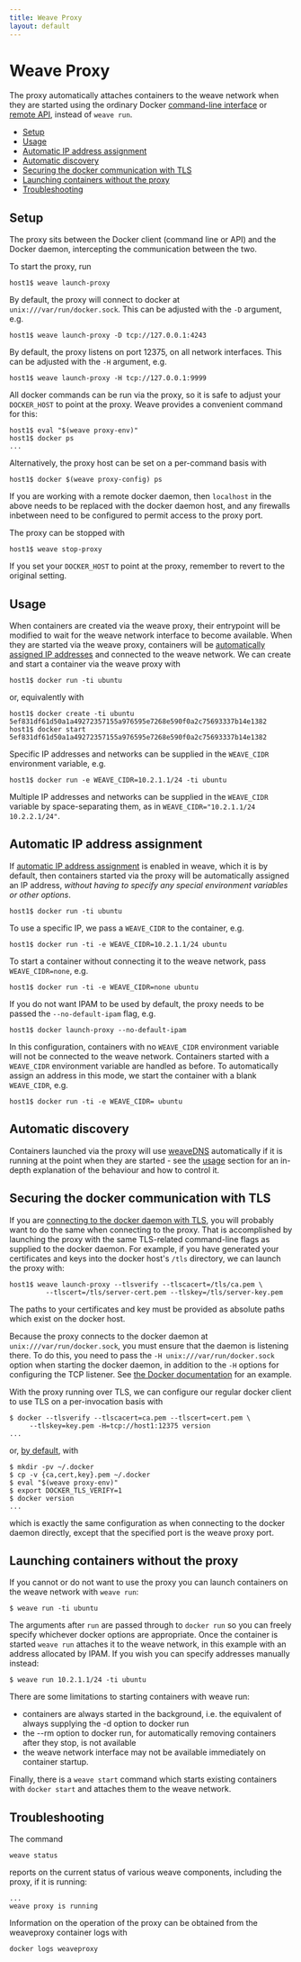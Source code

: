 ```yaml
---
title: Weave Proxy
layout: default
---
```


# Weave Proxy

The proxy automatically attaches containers to the weave network when
they are started using the ordinary Docker
[command-line interface](https://docs.docker.com/reference/commandline/cli/)
or
[remote API](https://docs.docker.com/reference/api/docker_remote_api/),
instead of `weave run`.

 * [Setup](#setup)
 * [Usage](#usage)
 * [Automatic IP address assignment](#ipam)
 * [Automatic discovery](#dns)
 * [Securing the docker communication with TLS](#tls)
 * [Launching containers without the proxy](#without-proxy)
 * [Troubleshooting](#troubleshooting)

## <a name="setup"></a>Setup

The proxy sits between the Docker client (command line or API) and the
Docker daemon, intercepting the communication between the two.

To start the proxy, run

    host1$ weave launch-proxy

By default, the proxy will connect to docker at
`unix:///var/run/docker.sock`. This can be adjusted with the `-D`
argument, e.g.

    host1$ weave launch-proxy -D tcp://127.0.0.1:4243

By default, the proxy listens on port 12375, on all network
interfaces. This can be adjusted with the `-H` argument, e.g.

    host1$ weave launch-proxy -H tcp://127.0.0.1:9999

All docker commands can be run via the proxy, so it is safe to adjust
your `DOCKER_HOST` to point at the proxy. Weave provides a convenient
command for this:

    host1$ eval "$(weave proxy-env)"
    host1$ docker ps
    ...

Alternatively, the proxy host can be set on a per-command basis with

    host1$ docker $(weave proxy-config) ps

If you are working with a remote docker daemon, then `localhost` in
the above needs to be replaced with the docker daemon host, and any
firewalls inbetween need to be configured to permit access to
the proxy port.

The proxy can be stopped with

    host1$ weave stop-proxy

If you set your `DOCKER_HOST` to point at the proxy, remember to
revert to the original setting.

## <a name="usage"></a>Usage

When containers are created via the weave proxy, their entrypoint will
be modified to wait for the weave network interface to become
available. When they are started via the weave proxy, containers will
be [automatically assigned IP addresses](#ipam) and connected to the
weave network. We can create and start a container via the weave proxy
with

    host1$ docker run -ti ubuntu

or, equivalently with

    host1$ docker create -ti ubuntu
    5ef831df61d50a1a49272357155a976595e7268e590f0a2c75693337b14e1382
    host1$ docker start 5ef831df61d50a1a49272357155a976595e7268e590f0a2c75693337b14e1382

Specific IP addresses and networks can be supplied in the `WEAVE_CIDR`
environment variable, e.g.

    host1$ docker run -e WEAVE_CIDR=10.2.1.1/24 -ti ubuntu

Multiple IP addresses and networks can be supplied in the `WEAVE_CIDR`
variable by space-separating them, as in
`WEAVE_CIDR="10.2.1.1/24 10.2.2.1/24"`.

## <a name="ipam"></a>Automatic IP address assignment

If [automatic IP address assignment](ipam.html) is enabled in weave,
which it is by default, then containers started via the proxy will be
automatically assigned an IP address, *without having to specify any
special environment variables or other options*.

    host1$ docker run -ti ubuntu

To use a specific IP, we pass a `WEAVE_CIDR` to the container, e.g.

    host1$ docker run -ti -e WEAVE_CIDR=10.2.1.1/24 ubuntu

To start a container without connecting it to the weave network, pass
`WEAVE_CIDR=none`, e.g.

    host1$ docker run -ti -e WEAVE_CIDR=none ubuntu

If you do not want IPAM to be used by default, the proxy needs to be
passed the `--no-default-ipam` flag, e.g.

    host1$ docker launch-proxy --no-default-ipam

In this configuration, containers with no `WEAVE_CIDR` environment
variable will not be connected to the weave network. Containers
started with a `WEAVE_CIDR` environment variable are handled as
before. To automatically assign an address in this mode, we start the
container with a blank `WEAVE_CIDR`, e.g.

    host1$ docker run -ti -e WEAVE_CIDR= ubuntu

## <a name="dns"></a>Automatic discovery

Containers launched via the proxy will use [weaveDNS](weavedns.html)
automatically if it is running at the point when they are started -
see the [usage](weavedns.html#usage) section for an in-depth
explanation of the behaviour and how to control it.

## <a name="tls"></a>Securing the docker communication with TLS

If you are
[connecting to the docker daemon with TLS](https://docs.docker.com/articles/https/),
you will probably want to do the same when connecting to the
proxy. That is accomplished by launching the proxy with the same
TLS-related command-line flags as supplied to the docker daemon. For
example, if you have generated your certificates and keys into the
docker host's `/tls` directory, we can launch the proxy with:

    host1$ weave launch-proxy --tlsverify --tlscacert=/tls/ca.pem \
             --tlscert=/tls/server-cert.pem --tlskey=/tls/server-key.pem

The paths to your certificates and key must be provided as absolute
paths which exist on the docker host.

Because the proxy connects to the docker daemon at
`unix:///var/run/docker.sock`, you must ensure that the daemon is
listening there. To do this, you need to pass the `-H
unix:///var/run/docker.sock` option when starting the docker daemon,
in addition to the `-H` options for configuring the TCP listener. See
[the Docker documentation](https://docs.docker.com/articles/basics/#bind-docker-to-another-hostport-or-a-unix-socket)
for an example.

With the proxy running over TLS, we can configure our regular docker
client to use TLS on a per-invocation basis with

    $ docker --tlsverify --tlscacert=ca.pem --tlscert=cert.pem \
         --tlskey=key.pem -H=tcp://host1:12375 version
    ...

or,
[by default](https://docs.docker.com/articles/https/#secure-by-default),
with

    $ mkdir -pv ~/.docker
    $ cp -v {ca,cert,key}.pem ~/.docker
    $ eval "$(weave proxy-env)"
    $ export DOCKER_TLS_VERIFY=1
    $ docker version
    ...

which is exactly the same configuration as when connecting to the
docker daemon directly, except that the specified port is the weave
proxy port.

## <a name="without-proxy"></a>Launching containers without the proxy

If you cannot or do not want to use the proxy you can launch
containers on the weave network with `weave run`:

    $ weave run -ti ubuntu

The arguments after `run` are passed through to `docker run` so you
can freely specify whichever docker options are appropriate. Once the
container is started `weave run` attaches it to the weave network, in
this example with an address allocated by IPAM. If you wish you can
specify addresses manually instead:

    $ weave run 10.2.1.1/24 -ti ubuntu

There are some limitations to starting containers with weave run:

* containers are always started in the background, i.e. the equivalent
  of always supplying the -d option to docker run
* the --rm option to docker run, for automatically removing containers
  after they stop, is not available
* the weave network interface may not be available immediately on
  container startup.

Finally, there is a `weave start` command which starts existing
containers with `docker start` and attaches them to the weave network.

## <a name="troubleshooting"></a>Troubleshooting

The command

    weave status

reports on the current status of various weave components, including
the proxy, if it is running:

````
...
weave proxy is running
````

Information on the operation of the proxy can be obtained from the
weaveproxy container logs with

    docker logs weaveproxy

